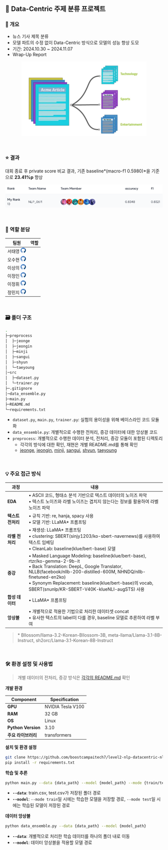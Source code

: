 ## 📰 Data-Centric 주제 분류 프로젝트
### 🌈 개요
- 뉴스 기사 제목 분류
- 모델 파트의 수정 없이 Data-Centric 방식으로 모델의 성능 향상 도모
- 기간: 2024.10.30 ~ 2024.11.07
- Wrap-Up Report

<p align="center"><img src='./assets/project.png' width="400"></p>

<br>

### ⭐ 결과
대회 종료 후 private score 비교 결과, 기존 baseline*(macro-f1 0.5980)*을 기준으로 **23.41%p** 향상

<p align="center"><img src='./assets/final.png' width="600"></p>

<br>

### 🤗 역할 분담

| **팀원** | **역할** |
| --- | --- |
| 서태영 <a href="https://github.com/sty0507"><img src="./assets/github.png" width="17"></a> |  |
| 오수현 <a href="https://github.com/ocean010315"><img src="./assets/github.png" width="17"></a> |  |
| 이상의 <a href="https://github.com/LeSaUi"><img src="./assets/github.png" width="17"></a> |  |
| 이정인 <a href="https://github.com/leeennn"><img src="./assets/github.png" width="17"></a> |  |
| 이정휘 <a href="https://github.com/LeeJeongHwi"><img src="./assets/github.png" width="17"></a> |  |
| 정민지 <a href="https://github.com/minjijeong98"><img src="./assets/github.png" width="17"></a> |  |

<br>

### 🗃️ 폴더 구조

```bash
.
├─preprocess
│  ├─jeonge
│  ├─jeongin
│  ├─minji
│  ├─sangui
│  ├─shyun
│  └─taeyoung
│─src
│  ├─dataset.py
│  └─trainer.py
├─.gitignore
│─data_ensemble.py
├─main.py
├─README.md
└─requirements.txt
```

- `dataset.py`, `main.py`, `trainer.py`: 실험의 용이성을 위해 베이스라인 코드 모듈화
- `data_ensemble.py`: 개별적으로 수행한 전처리, 증강 데이터에 대한 앙상블 코드
- `preprocess`: 개별적으로 수행한 데이터 분석, 전처리, 증강 모듈이 포함된 디렉토리
    - 각각의 방식에 대한 확인, 재현은 개별 README.md를 통해 확인
    - [jeonge](./preprocess/jeonge/README.md), [jeongin](./preprocess/jeongin/README.md), [minji](./preprocess/minji/README.md), [sangui](./preprocess/sangui/README.md), [shyun](./preprocess/shyun/README.md), [taeyoung](./preprocess/taeyoung/README.md)

<br>

### 💡 주요 접근 방식

| **과정** | **내용** |
| --- | --- |
| **EDA** | • ASCII 코드, 형태소 분석 기반으로 텍스트 데이터의 노이즈 파악 <br> • 텍스트 노이즈와 라벨 노이즈는 겹치지 않는다는 정보를 활용하여 라벨 노이즈 파악 |
| **텍스트 전처리** &nbsp; | • 규칙 기반: re, hanja, spacy 사용 <br> • 모델 기반: LLaMA* 프롬프팅 |
| **라벨 전처리** | • 재생성: LLaMA* 프롬프팅 <br> • clustering: SBERT(sinjy1203/ko-sbert-navernews)를 사용하여 텍스트 임베딩 <br> • CleanLab: baseline(klue/bert-base) 모델 |
| **증강** | • Masked Language Modeling: baseline(klue/bert-base), rtzr/ko-gemma-2-9b-it <br> • Back Translation: DeepL, Google Translator, NLLB(facebook/nllb-200-distilled-600M, NHNDQ/nllb-finetuned-en2ko) <br> • Synonym Replacement: baseline(klue/bert-base)의 vocab, SBERT(snunlp/KR-SBERT-V40K-klueNLI-augSTS) 사용 |
| **합성 데이터** | • LLaMA* 프롬프팅 |
| **앙상블** | • 개별적으로 적용한 기법으로 처리한 데이터셋 concat <br> • 유사한 텍스트의 label이 다를 경우, baseline 모델로 추론하여 라벨 부여 |

> \* Bllossom/llama-3.2-Korean-Bllossom-3B, meta-llama/Llama-3.1-8B-Instruct, sh2orc/Llama-3.1-Korean-8B-Instruct

<br>

### 🛠️ 환경 설정 및 사용법

> 개별 데이터의 전처리, 증강 방식은 [각각의 README.md](#-🗃️-폴더-구조) 확인

**개발 환경**

| **Component** | **Specification** |
| --- | --- |
| **GPU** | NVIDIA Tesla V100 |
| **RAM** | 32 GB |
| **OS** | Linux |
| **Python Version** | 3.10 |
| **주요 라이브러리** | transformers |

**설치 및 환경 설정**

```bash
git clone https://github.com/boostcampaitech7/level2-nlp-datacentric-nlp-06.git
pip install -r requirements.txt
```

**학습 및 추론**

```bash
python main.py --data {data_path} --model {model_path} --mode {train/test}
```

- **`--data`**: train.csv, test.csv가 저장된 폴더 경로
- **`--model`**: `--mode train`일 시에는 학습한 모델을 저장할 경로, `--mode test`일 시에는 학습된 모델이 저장된 경로

**데이터 앙상블**

```bash
python data_ensemble.py --data {data_path} --model {model_path}
```

- **`--data`**: 개별적으로 처리한 학습 데이터를 하나의 폴더 내로 이동
- **`--model`**: 데이터 앙상블을 적용할 모델 경로